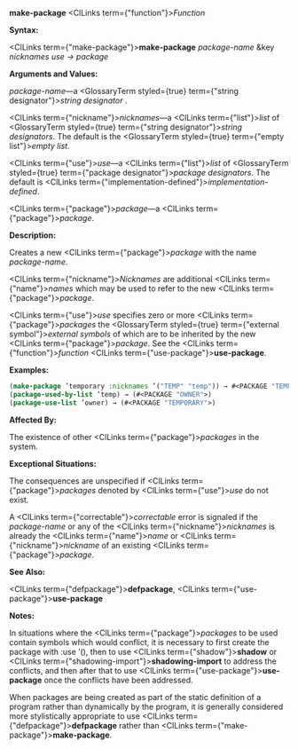 **make-package** <ClLinks  term={"function"}><i>Function</i></ClLinks> 



**Syntax:** 



<ClLinks  term={"make-package"}><b>make-package</b></ClLinks> *package-name* &amp;key *nicknames use → package* 



**Arguments and Values:** 



*package-name*—a <GlossaryTerm styled={true} term={"string designator"}><i>string designator</i></GlossaryTerm> . 



<ClLinks  term={"nickname"}><i>nicknames</i></ClLinks>—a <ClLinks  term={"list"}><i>list</i></ClLinks> of <GlossaryTerm styled={true} term={"string designator"}><i>string designators</i></GlossaryTerm>. The default is the <GlossaryTerm styled={true} term={"empty list"}><i>empty list</i></GlossaryTerm>. 



<ClLinks  term={"use"}><i>use</i></ClLinks>—a <ClLinks  term={"list"}><i>list</i></ClLinks> of <GlossaryTerm styled={true} term={"package designator"}><i>package designators</i></GlossaryTerm>. The default is <ClLinks  term={"implementation-defined"}><i>implementation-defined</i></ClLinks>. 



<ClLinks  term={"package"}><i>package</i></ClLinks>—a <ClLinks  term={"package"}><i>package</i></ClLinks>. 



**Description:** 



Creates a new <ClLinks  term={"package"}><i>package</i></ClLinks> with the name *package-name*. 



<ClLinks  term={"nickname"}><i>Nicknames</i></ClLinks> are additional <ClLinks  term={"name"}><i>names</i></ClLinks> which may be used to refer to the new <ClLinks  term={"package"}><i>package</i></ClLinks>. 



<ClLinks  term={"use"}><i>use</i></ClLinks> specifies zero or more <ClLinks  term={"package"}><i>packages</i></ClLinks> the <GlossaryTerm styled={true} term={"external symbol"}><i>external symbols</i></GlossaryTerm> of which are to be inherited by the new <ClLinks  term={"package"}><i>package</i></ClLinks>. See the <ClLinks  term={"function"}><i>function</i></ClLinks> <ClLinks  term={"use-package"}><b>use-package</b></ClLinks>. 



**Examples:**
```lisp
(make-package ’temporary :nicknames ’("TEMP" "temp")) → #<PACKAGE "TEMPORARY"> (make-package "OWNER" :use ’("temp")) → #<PACKAGE "OWNER"> 
(package-used-by-list ’temp) → (#<PACKAGE "OWNER">) 
(package-use-list ’owner) → (#<PACKAGE "TEMPORARY">) 
```
**Affected By:** 



The existence of other <ClLinks  term={"package"}><i>packages</i></ClLinks> in the system. 



**Exceptional Situations:** 



The consequences are unspecified if <ClLinks  term={"package"}><i>packages</i></ClLinks> denoted by <ClLinks  term={"use"}><i>use</i></ClLinks> do not exist. 



A <ClLinks  term={"correctable"}><i>correctable</i></ClLinks> error is signaled if the *package-name* or any of the <ClLinks  term={"nickname"}><i>nicknames</i></ClLinks> is already the <ClLinks  term={"name"}><i>name</i></ClLinks> or <ClLinks  term={"nickname"}><i>nickname</i></ClLinks> of an existing <ClLinks  term={"package"}><i>package</i></ClLinks>. 







 



 



**See Also:** 



<ClLinks  term={"defpackage"}><b>defpackage</b></ClLinks>, <ClLinks  term={"use-package"}><b>use-package</b></ClLinks> 



**Notes:** 



In situations where the <ClLinks  term={"package"}><i>packages</i></ClLinks> to be used contain symbols which would conflict, it is necessary to first create the package with :use ’(), then to use <ClLinks  term={"shadow"}><b>shadow</b></ClLinks> or <ClLinks  term={"shadowing-import"}><b>shadowing-import</b></ClLinks> to address the conflicts, and then after that to use <ClLinks  term={"use-package"}><b>use-package</b></ClLinks> once the conflicts have been addressed. 



When packages are being created as part of the static definition of a program rather than dynamically by the program, it is generally considered more stylistically appropriate to use <ClLinks  term={"defpackage"}><b>defpackage</b></ClLinks> rather than <ClLinks  term={"make-package"}><b>make-package</b></ClLinks>. 



